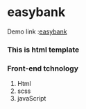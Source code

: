 # easybank
Demo link :[easybank](https://youthful-blackwell-1d9ac3.netlify.app/)

### This is html template 
### Front-end tchnology
 1. Html
 2. scss
 3. javaScript
